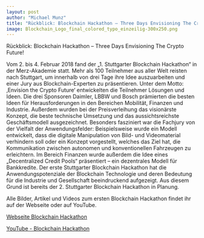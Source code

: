 ```yaml
---
layout: post
author: "Michael Munz"
title: "Rückblick: Blockchain Hackathon – Three Days Envisioning The Crypto Future!"
image: Blockchain_Logo_final_colored_typo_einzeilig-300x250.png
---
```




Rückblick: Blockchain Hackathon – Three Days Envisioning The Crypto Future!

Vom 2. bis 4. Februar 2018 fand der „1. Stuttgarter Blockchain Hackathon“ in der Merz-Akademie statt. 
Mehr als 100 Teilnehmer aus aller Welt reisten nach Stuttgart, um innerhalb von drei Tage ihre Idee auszuarbeiten 
und einer Jury aus Blockchain-Experten zu präsentieren. 
Unter dem Motto: ‚Envision the Crypto Future‘ entwickelten die Teilnehmer Lösungen und Ideen. 
Die drei Sponsoren Daimler, LBBW und Bosch prämierten die besten Ideen für Herausforderungen in den Bereichen Mobilität, 
Finanzen und Industrie. Außerdem wurden bei der Preisverleihung das visionärste Konzept, die beste technische Umsetzung 
und das aussichtsreichste Geschäftsmodell ausgezeichnet. Besonders fasziniert war die Fachjury von der Vielfalt 
der Anwendungsfelder: Beispielsweise wurde ein Modell entwickelt, dass die digitale Manipulation von 
Bild- und Videomaterial verhindern soll oder ein Konzept vorgestellt, welches das Ziel hat, 
die Kommunikation zwischen autonomen und konventionellen Fahrzeugen zu erleichtern. 
Im Bereich Finanzen wurde außerdem die Idee eines „Decentralized Credit Pools“ präsentiert – ein dezentrales Modell für Bankkredite.
Der erste Stuttgarter Blockchain Hackathon hat die Anwendungspotenziale der Blockchain Technologie und deren Bedeutung für die Industrie und Gesellschaft beeindruckend aufgezeigt. 
Aus diesem Grund ist bereits der 2. Stuttgarter Blockchain Hackathon in Planung.

Alle Bilder, Artikel und Videos zum ersten Blockchain Hackathon findet ihr auf der Webseite oder auf YouTube.

[Webseite Blockchain Hackathon](https://www.blockchain-hackathon.de/review-hackathon-2018/#1518872232327-6543b639-338d)

[YouTube - Blockchain Hackathon](https://www.youtube.com/channel/UCTQIyxMVsddwEk6-wg-UVkA)
